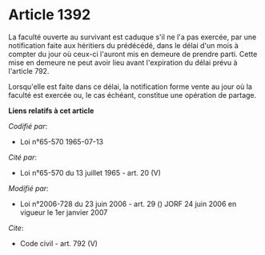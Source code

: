 # Article 1392

La faculté ouverte au survivant est caduque s'il ne l'a pas exercée, par une notification faite aux héritiers du prédécédé,
dans le délai d'un mois à compter du jour où ceux-ci l'auront mis en demeure de prendre parti. Cette mise en demeure ne peut
avoir lieu avant l'expiration du délai prévu à l'article 792. 

Lorsqu'elle est faite dans ce délai, la notification forme vente au jour où la faculté est exercée ou, le cas échéant,
constitue une opération de partage.

**Liens relatifs à cet article**

_Codifié par_:

  - Loi n°65-570 1965-07-13

_Cité par_:

  - Loi n°65-570 du 13 juillet 1965 - art. 20 (V)

_Modifié par_:

  - Loi n°2006-728 du 23 juin 2006 - art. 29 () JORF 24 juin 2006 en vigueur le 1er janvier 2007

_Cite_:

  - Code civil - art. 792 (V)
